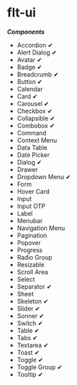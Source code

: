 # flt-ui

**_Components_**

- Accordion ✔
- Alert Dialog ✔
- Avatar ✔
- Badge ✔
- Breadcrumb ✔
- Button ✔
- Calendar
- Card ✔
- Carousel ✔
- Checkbox ✔
- Collapsible ✔
- Combobox ✔
- Command
- Context Menu
- Data Table
- Date Picker
- Dialog ✔
- Drawer
- Dropdown Menu ✔
- Form
- Hover Card
- Input
- Input OTP
- Label
- Menubar
- Navigation Menu
- Pagination
- Popover
- Progress
- Radio Group
- Resizable
- Scroll Area
- Select
- Separator ✔
- Sheet
- Skeleton ✔
- Slider ✔
- Sonner ✔
- Switch ✔
- Table ✔
- Tabs ✔
- Textarea ✔
- Toast ✔
- Toggle ✔
- Toggle Group ✔
- Tooltip ✔

